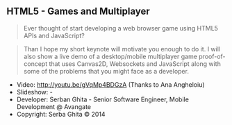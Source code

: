 ## HTML5 - Games and Multiplayer
> Ever thought of start developing a web browser game using HTML5 APIs and JavaScript?

> Than I hope my short keynote will motivate you enough to do it. I will also show a live demo of a desktop/mobile multiplayer game proof-of-concept that uses Canvas2D, Websockets and JavaScript along with some of the problems that you might face as a developer.


   * Video: http://youtu.be/gVqMp4BDGzA (Thanks to Ana Angheloiu)
   * Slideshow: -
   * Developer: Serban Ghita - Senior Software Engineer, Mobile Development @ Avangate
   * Copyright: Serba Ghita &copy; 2014
